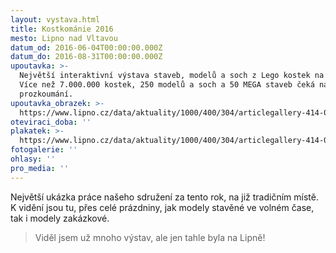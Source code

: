 ```yaml
---
layout: vystava.html
title: Kostkománie 2016
mesto: Lipno nad Vltavou
datum_od: 2016-06-04T00:00:00.000Z
datum_do: 2016-08-31T00:00:00.000Z
upoutavka: >-
  Největší interaktivní výstava staveb, modelů a soch z Lego kostek na Lipně.
  Více než 7.000.000 kostek, 250 modelů a soch a 50 MEGA staveb čeká na
  prozkoumání.
upoutavka_obrazek: >-
  https://www.lipno.cz/data/aktuality/1000/400/304/articlegallery-414-0_1_original.jpg
oteviraci_doba: ''
plakatek: >-
  https://www.lipno.cz/data/aktuality/1000/400/304/articlegallery-414-0_1_original.jpg
fotogalerie: ''
ohlasy: ''
pro_media: ''
---
```

Největší ukázka práce našeho sdružení za tento rok, na již tradičním místě. K vidění jsou tu, přes celé prázdniny, jak modely stavěné ve volném čase, tak i modely zakázkové.

> Viděl jsem už mnoho výstav, ale jen tahle byla na Lipně!
